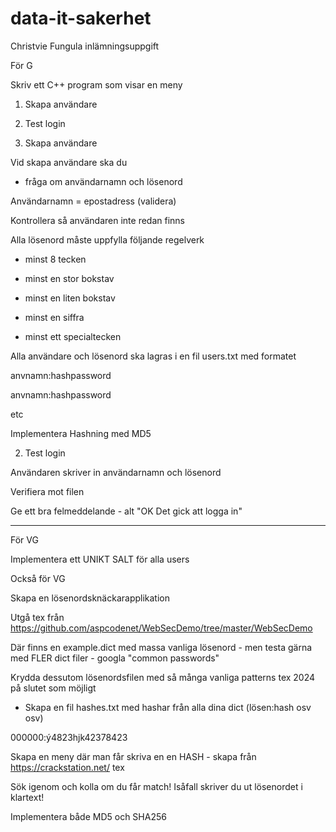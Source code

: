 # data-it-sakerhet
Christvie Fungula inlämningsuppgift

För G

Skriv ett C++ program som  visar en meny

1. Skapa användare

2. Test login


1. Skapa användare

Vid skapa användare ska du

- fråga om användarnamn och lösenord

Användarnamn = epostadress (validera)

Kontrollera så användaren inte redan finns

Alla lösenord måste uppfylla följande regelverk

* minst 8 tecken

* minst en stor bokstav

* minst en liten bokstav

* minst en siffra

* minst ett specialtecken


Alla användare och lösenord ska lagras i en fil users.txt med formatet

anvnamn:hashpassword

anvnamn:hashpassword

etc

Implementera Hashning med MD5

2. Test login

Användaren skriver in användarnamn och lösenord

Verifiera mot filen

Ge ett bra felmeddelande - alt "OK Det gick att logga in"


--------------------------------


För VG

Implementera ett UNIKT SALT för alla users


Också för VG

Skapa en lösenordsknäckarapplikation

Utgå tex från https://github.com/aspcodenet/WebSecDemo/tree/master/WebSecDemo

Där finns en example.dict med massa vanliga lösenord - men testa gärna med FLER dict filer - googla "common passwords"

Krydda dessutom lösenordsfilen med så många vanliga patterns tex 2024 på slutet som möjligt

- Skapa en fil hashes.txt med hashar från alla dina dict (lösen:hash osv osv)

000000:ý4823hjk42378423

Skapa en meny där man får skriva en en HASH - skapa från https://crackstation.net/ tex

Sök igenom och kolla om du får match! Isåfall skriver du ut lösenordet i klartext!

Implementera både MD5 och SHA256